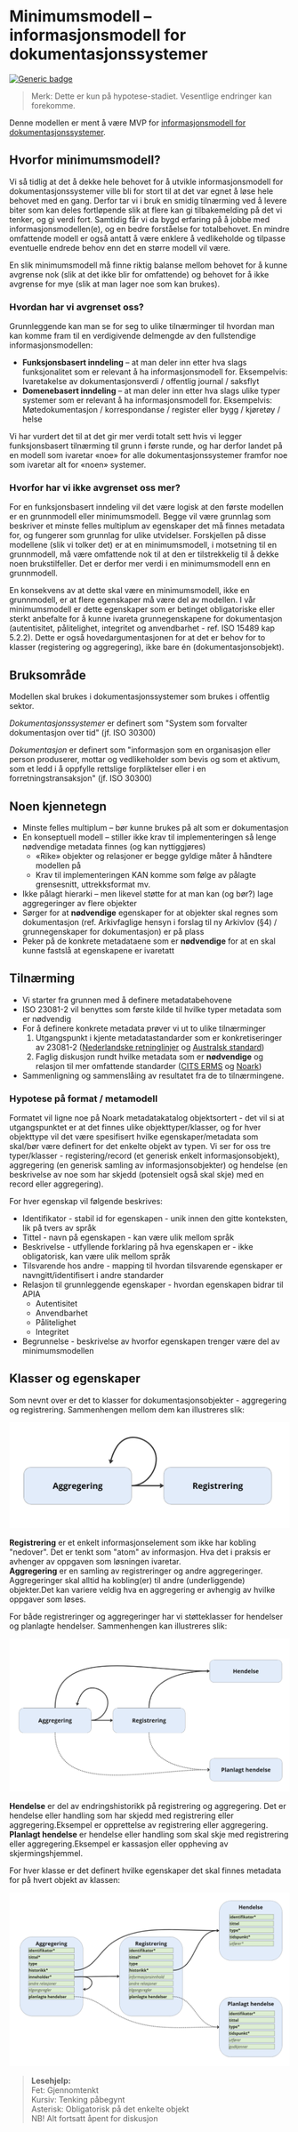 # Minimumsmodell – informasjonsmodell for dokumentasjonssystemer

[![Generic badge](https://img.shields.io/badge/Status-Kladd-red.svg)](https://shields.io/)

> Merk: Dette er kun på hypotese-stadiet. Vesentlige endringer kan forekomme.

Denne modellen er ment å være MVP for [informasjonsmodell for dokumentasjonssystemer](infomodell-api.md#informasjonsmodell-for-dokumentasjonssystemer).

## Hvorfor minimumsmodell?

Vi så tidlig at det å dekke hele behovet for å utvikle informasjonsmodell for dokumentasjonssystemer ville bli for stort til at det var egnet å løse hele behovet med en gang. Derfor tar vi i bruk en smidig tilnærming ved å levere biter som kan deles fortløpende slik at flere kan gi tilbakemelding på det vi tenker, og gi verdi fort. Samtidig får vi da bygd erfaring på å jobbe med informasjonsmodellen(e), og en bedre forståelse for totalbehovet. En mindre omfattende modell er også antatt å være enklere å vedlikeholde og tilpasse eventuelle endrede behov enn det en større modell vil være.

En slik minimumsmodell må finne riktig balanse mellom behovet for å kunne avgrense nok (slik at det ikke blir for omfattende) og behovet for å ikke avgrense for mye (slik at man lager noe som kan brukes).

### Hvordan har vi avgrenset oss?

Grunnleggende kan man se for seg to ulike tilnærminger til hvordan man kan komme fram til en verdigivende delmengde av den fullstendige informasjonsmodellen:

- **Funksjonsbasert inndeling** – at man deler inn etter hva slags funksjonalitet som er relevant å ha informasjonsmodell for. Eksempelvis: Ivaretakelse av dokumentasjonsverdi / offentlig journal / saksflyt
- **Domenebasert inndeling** – at man deler inn etter hva slags ulike typer systemer som er relevant å ha informasjonsmodell for. Eksempelvis: Møtedokumentasjon / korrespondanse / register eller bygg / kjøretøy / helse

Vi har vurdert det til at det gir mer verdi totalt sett hvis vi legger funksjonsbasert tilnærming til grunn i første runde, og har derfor landet på en modell som ivaretar «noe» for alle dokumentasjonssystemer framfor noe som ivaretar alt for «noen» systemer.

### Hvorfor har vi ikke avgrenset oss mer?

For en funksjonsbasert inndeling vil det være logisk at den første modellen er en grunnmodell eller minimumsmodell. Begge vil være grunnlag som beskriver et minste felles multiplum av egenskaper det må finnes metadata for, og fungerer som grunnlag for ulike utvidelser. Forskjellen på disse modellene (slik vi tolker det) er at en minimumsmodell, i motsetning til en grunnmodell, må være omfattende nok til at den er tilstrekkelig til å dekke noen brukstilfeller. Det er derfor mer verdi i en minimumsmodell enn en grunnmodell.

En konsekvens av at dette skal være en minimumsmodell, ikke en grunnmodell, er at flere egenskaper må være del av modellen. I vår minimumsmodell er dette egenskaper som er betinget obligatoriske eller sterkt anbefalte for å kunne ivareta grunnegenskapene for dokumentasjon (autentisitet, pålitelighet, integritet og anvendbarhet - ref. ISO 15489 kap 5.2.2). Dette er også hovedargumentasjonen for at det er behov for to klasser (registering og aggregering), ikke bare én (dokumentasjonsobjekt).

## Bruksområde

Modellen skal brukes i dokumentasjonssystemer som brukes i offentlig sektor.

_Dokumentasjonssystemer_ er definert som "System som forvalter dokumentasjon over tid" (jf. ISO 30300)

_Dokumentasjon_ er definert som "informasjon som en organisasjon eller person produserer, mottar og vedlikeholder som bevis og som et aktivum, som et ledd i å oppfylle rettslige forpliktelser eller i en forretningstransaksjon" (jf. ISO 30300)

## Noen kjennetegn

- Minste felles multiplum – bør kunne brukes på alt som er dokumentasjon
- En konseptuell modell – stiller ikke krav til implementeringen så lenge nødvendige metadata finnes (og kan nyttiggjøres)
  - «Rike» objekter og relasjoner er begge gyldige måter å håndtere modellen på
  - Krav til implementeringen KAN komme som følge av pålagte grensesnitt, uttrekksformat mv.
- Ikke pålagt hierarki – men likevel støtte for at man kan (og bør?) lage aggregeringer av flere objekter
- Sørger for at **nødvendige** egenskaper for at objekter skal regnes som dokumentasjon (ref. Arkivfaglige hensyn i forslag til ny Arkivlov (§4) / grunnegenskaper for dokumentasjon) er på plass
- Peker på de konkrete metadataene som er **nødvendige** for at en skal kunne fastslå at egenskapene er ivaretatt

## Tilnærming

- Vi starter fra grunnen med å definere metadatabehovene
- ISO 23081-2 vil benyttes som første kilde til hvilke typer metadata som er nødvendig
- For å definere konkrete metadata prøver vi ut to ulike tilnærminger
  1.  Utgangspunkt i kjente metadatastandarder som er konkretiseringer av 23081-2 ([Nederlandske retninglinjer](https://www.nationaalarchief.nl/archiveren/kennisbank/metagegevens-0) og [Australsk standard](https://www.naa.gov.au/information-management/standards/australian-government-recordkeeping-metadata-standard))
  2.  Faglig diskusjon rundt hvilke metadata som er **nødvendige** og relasjon til mer omfattende standarder ([CITS ERMS](https://dilcis.eu/content-types/cserms) og [Noark](https://www.arkivverket.no/forvaltning-og-utvikling/noark-standarden/noark5-standarden))
- Sammenligning og sammenslåing av resultatet fra de to tilnærmingene.

### Hypotese på format / metamodell

Formatet vil ligne noe på Noark metadatakatalog objektsortert - det vil si at utgangspunktet er at det finnes ulike objekttyper/klasser, og for hver objekttype vil det være spesifisert hvilke egenskaper/metadata som skal/bør være definert for det enkelte objekt av typen. Vi ser for oss tre typer/klasser - registering/record (et generisk enkelt informasjonsobjekt), aggregering (en generisk samling av informasjonsobjekter) og hendelse (en beskrivelse av noe som har skjedd (potensielt også skal skje) med en record eller aggregering).

For hver egenskap vil følgende beskrives:

- Identifikator - stabil id for egenskapen - unik innen den gitte konteksten, lik på tvers av språk
- Tittel - navn på egenskapen - kan være ulik mellom språk
- Beskrivelse - utfyllende forklaring på hva egenskapen er - ikke obligatorisk, kan være ulik mellom språk
- Tilsvarende hos andre - mapping til hvordan tilsvarende egenskaper er navngitt/identifisert i andre standarder
- Relasjon til grunnleggende egenskaper - hvordan egenskapen bidrar til APIA
  - Autentisitet
  - Anvendbarhet
  - Pålitelighet
  - Integritet
- Begrunnelse - beskrivelse av hvorfor egenskapen trenger være del av minimumsmodellen

## Klasser og egenskaper

Som nevnt over er det to klasser for dokumentasjonsobjekter - aggregering og registrering. Sammenhengen mellom dem kan illustreres slik:

![Dokumentasjonsobjekter i minimumsmodellen: Aggregering peker på seg selv og på registrering](/standarder/figurer/infomodell-mvp-dokumentasjonsobjekter.png)

**Registrering** er et enkelt informasjonselement som ikke har kobling "nedover". Det er tenkt som "atom" av informasjon. Hva det i praksis er avhenger av oppgaven som løsningen ivaretar.  
**Aggregering** er en samling av registreringer og andre aggregeringer. Aggregeringer skal alltid ha kobling(er) til andre (underliggende) objekter.Det kan variere veldig hva en aggregering er avhengig av hvilke oppgaver som løses.

For både registreringer og aggregeringer har vi støtteklasser for hendelser og planlagte hendelser. Sammenhengen kan illustreres slik:

![Klasser i minimumsmodellen: Aggregering og registrering peker på hendelse og planlagt hendelse](/standarder/figurer/infomodell-mvp-klasser.png)

**Hendelse** er del av endringshistorikk på registrering og aggregering. Det er hendelse eller handling som har skjedd med registrering eller aggregering.Eksempel er opprettelse av registrering eller aggregering.  
**Planlagt hendelse** er hendelse eller handling som skal skje med registrering eller aggregering.Eksempel er kassasjon eller oppheving av skjermingshjemmel.

For hver klasse er det definert hvilke egenskaper det skal finnes metadata for på hvert objekt av klassen:

![Egenskaper i minimumsmodellen: Egenskaper som ligger på de ulike klassene er utlistet](/standarder/figurer/infomodell-mvp-egenskaper.png)

> **Lesehjelp:**  
> Fet: Gjennomtenkt  
> Kursiv: Tenking påbegynt  
> Asterisk: Obligatorisk på det enkelte objekt  
> NB! Alt fortsatt åpent for diskusjon
